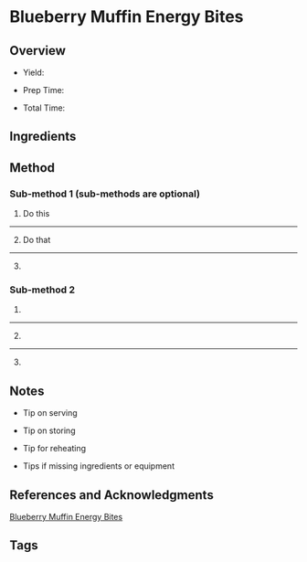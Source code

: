 # Blueberry Muffin Energy Bites

## Overview

- Yield:

- Prep Time:

- Total Time:

## Ingredients



## Method

### Sub-method 1 (sub-methods are optional)

1. Do this
---
2. Do that
---
3.

### Sub-method 2

1.
---
2.
---
3.

## Notes

- Tip on serving

- Tip on storing

- Tip for reheating

- Tips if missing ingredients or equipment

## References and Acknowledgments

[Blueberry Muffin Energy Bites](http://www.thehealthymaven.com/2013/05/blueberry-muffin-energy-bites.html)

## Tags


